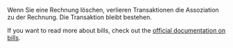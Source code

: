 Wenn Sie eine Rechnung löschen, verlieren Transaktionen die Assoziation zu der Rechnung. Die Transaktion bleibt bestehen.

If you want to read more about bills, check out the [official documentation on bills](https://docs.firefly-iii.org/advanced-concepts/bills).